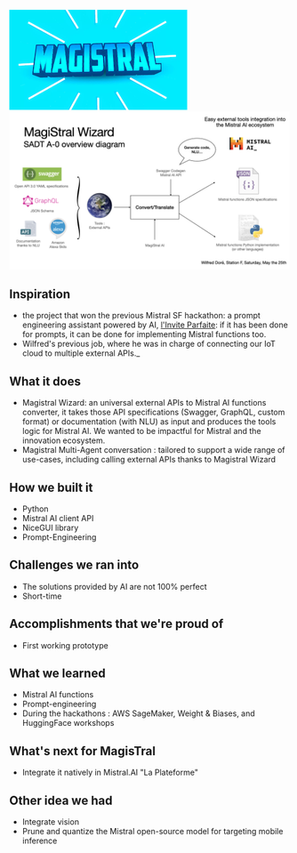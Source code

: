 ![Logo](../images/MagisTralLogo.png)
![Overview](../images/Overview.png)

## Inspiration

- the project that won the previous Mistral SF hackathon: a prompt engineering assistant powered by AI, [l'Invite Parfaite](https://devpost.com/software/l-invite-parfaite-the-perfect-prompt): if it has been done for prompts, it can be done for implementing Mistral functions too.
- Wilfred's previous job, where he was in charge of connecting our IoT cloud to multiple external APIs._

## What it does

- Magistral Wizard: an universal external APIs to Mistral AI functions converter, it takes those API specifications (Swagger, GraphQL, custom format) or documentation (with NLU) as input and produces the tools logic for Mistral AI. We wanted to be impactful for Mistral and the innovation ecosystem.
- Magistral Multi-Agent conversation : tailored to support a wide range of use-cases, including calling external APIs thanks to Magistral Wizard

## How we built it
- Python
- Mistral AI client API
- NiceGUI library
- Prompt-Engineering

## Challenges we ran into
- The solutions provided by AI are not 100% perfect
- Short-time

## Accomplishments that we're proud of
- First working prototype

## What we learned
- Mistral AI functions
- Prompt-engineering
- During the hackathons : AWS SageMaker, Weight & Biases, and HuggingFace workshops

## What's next for MagisTral
- Integrate it natively in Mistral.AI "La Plateforme"

## Other idea we had
- Integrate vision
- Prune and quantize the Mistral open-source model for targeting mobile inference